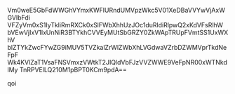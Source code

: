 Vm0weE5GbFdWWGhVYmxKWFlURndUMVpzWkc5V01XeDBaVVYwVjAxWGVIbFdi
VFZyVm0xS1IyTkliRmRXCk0xSlFWbXhhUzJOc1duRldiRlpwQ2xKdVFsRlhW
bVEwVjIxV1IxUnNiR3BTYkhCVVEyMUtSbGRZY0ZkWApTRUpFVmtSS1UxWXhV
blZTYkZwcFYwZG9iMUV5TVZkalZrWlZWbXhLVGdwaVZrbDZWMVprTkdNeFpF
Wk4KVlZaT1VsaFNSVmxzVWtkT2JIQldVbFJzVVZWWE9VeFpNR00xWTNkdlMy
TnRPVElLQ210M1pBPT0KCm9pdA==

qoi